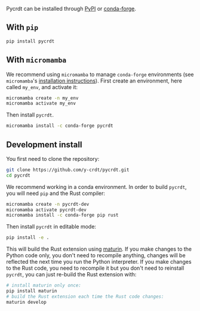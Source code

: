 Pycrdt can be installed through [PyPI](https://pypi.org) or [conda-forge](https://conda-forge.org).

## With `pip`

```bash
pip install pycrdt
```

## With `micromamba`

We recommend using `micromamba` to manage `conda-forge` environments (see `micromamba`'s
[installation instructions](https://mamba.readthedocs.io/en/latest/installation.html#micromamba)).
First create an environment, here called `my_env`, and activate it:
```bash
micromamba create -n my_env
micromamba activate my_env
```
Then install `pycrdt`.

```bash
micromamba install -c conda-forge pycrdt
```

## Development install

You first need to clone the repository:
```bash
git clone https://github.com/y-crdt/pycrdt.git
cd pycrdt
```
We recommend working in a conda environment. In order to build `pycrdt`, you will need
`pip` and the Rust compiler:
```bash
micromamba create -n pycrdt-dev
micromamba activate pycrdt-dev
micromamba install -c conda-forge pip rust
```
Then install `pycrdt` in editable mode:
```bash
pip install -e .
```
This will build the Rust extension using [maturin](https://www.maturin.rs). If you make changes
to the Python code only, you don't need to recompile anything, changes will be reflected the next
time you run the Python interpreter. If you make changes to the Rust code, you need to recompile it
but you don't need to reinstall `pycrdt`, you can just re-build the Rust extension with:
```bash
# install maturin only once:
pip install maturin
# build the Rust extension each time the Rust code changes:
maturin develop
```
